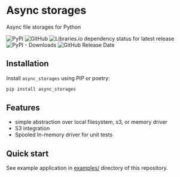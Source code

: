 # Async storages

Async file storages for Python

![PyPI](https://img.shields.io/pypi/v/async_storages)
![GitHub](https://img.shields.io/github/license/alex-oleshkevich/async_storages)
![Libraries.io dependency status for latest release](https://img.shields.io/librariesio/release/pypi/async_storages)
![PyPI - Downloads](https://img.shields.io/pypi/dm/async_storages)
![GitHub Release Date](https://img.shields.io/github/release-date/alex-oleshkevich/async_storages)

## Installation

Install `async_storages` using PIP or poetry:

```bash
pip install async_storages
```

## Features

- simple abstraction over local filesystem, s3, or memory driver
- S3 integration
- Spooled In-memory driver for unit tests

## Quick start

See example application in [examples/](examples/) directory of this repository.
